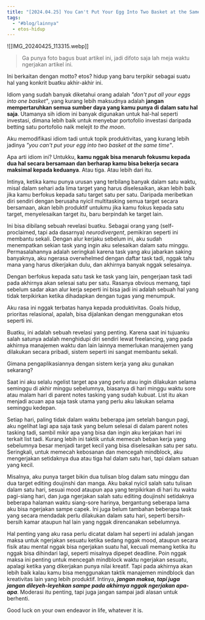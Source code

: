 ```yaml
---
title: "[2024.04.25] You Can't Put Your Egg Into Two Basket at the Same Time"
tags:
  - "#blog/lainnya"
  - etos-hidup
---
```

![[IMG_20240425_113315.webp]]
> Ga punya foto bagus buat artikel ini, jadi difoto saja lah meja waktu ngerjakan artikel ini.

Ini berkaitan dengan motto? etos? hidup yang baru terpikir sebagai suatu hal yang konkrit buatku akhir-akhir ini.

Idiom yang sudah banyak diketahui orang adalah *"don't put all your eggs into one basket"*, yang kurang lebih maksudnya adalah **jangan mempertaruhkan semua sumber daya yang kamu punya di dalam satu hal saja**. Utamanya sih idiom ini banyak digunakan untuk hal-hal seperti investasi, dimana lebih baik untuk menyebar portofolio investasi daripada betting satu portofolio naik melejit *to the moon*.

Aku memodifikasi idiom tadi untuk topik produktivitas, yang kurang lebih jadinya *"you can't put your egg into two basket at the same time"*.

Apa arti idiom ini? Untukku, **kamu nggak bisa menaruh fokusmu kepada dua hal secara bersamaan dan berharap kamu bisa bekerja secara maksimal kepada keduanya**. Atau tiga. Atau lebih dari itu.

Intinya, ketika kamu punya urusan yang terbilang banyak dalam satu waktu, misal dalam sehari ada lima target yang harus diselesaikan, akan lebih baik jika kamu berfokus kepada satu target satu per satu. Daripada meribetkan diri sendiri dengan berusaha nyicil multitasking semua target secara bersamaan, akan lebih produktif untukmu jika kamu fokus kepada satu target, menyelesaikan target itu, baru berpindah ke target lain.

Ini bisa dibilang sebuah revelasi buatku. Sebagai orang yang (self-proclaimed, tapi ada dasarnya) *neurodivergent*, pemikiran seperti ini membantu sekali. Dengan alur kerjaku sebelum ini, aku sudah menempatkan sekian task yang ingin aku selesaikan dalam satu minggu. Permasalahannya adalah seringkali karena task yang aku jabarkan saking banyaknya, aku ngerasa overwhelmed dengan daftar task tadi, nggak tahu mana yang harus dikerjakan dulu, dan akhirnya banyak nggak selesainya.

Dengan berfokus kepada satu task ke task yang lain, pengerjaan task tadi pada akhirnya akan selesai satu per satu. Rasanya obvious memang, tapi sebelum sadar akan alur kerja seperti ini bisa jadi ini adalah sebuah hal yang tidak terpikirkan ketika dihadapkan dengan tugas yang menumpuk.

Aku rasa ini nggak terbatas hanya kepada produktivitas. Goals hidup, prioritas relasional, apalah, bisa dijalankan dengan menggunakan etos seperti ini.

Buatku, ini adalah sebuah revelasi yang penting. Karena saat ini tujuanku salah satunya adalah menghidupi diri sendiri lewat freelancing, yang pada akhirnya manajemen waktu dan lain lainnya memerlukan manajemen yang dilakukan secara pribadi, sistem seperti ini sangat membantu sekali.

Gimana pengaplikasiannya dengan sistem kerja yang aku gunakan sekarang?

Saat ini aku selalu ngelist target apa yang perlu atau ingin dilakukan selama seminggu di akhir minggu sebelumnya, biasanya di hari minggu waktu sore atau malam hari di parent notes tasking yang sudah kubuat. List itu akan menjadi acuan apa saja task utama yang perlu aku lakukan selama seminggu kedepan.

Setiap hari, paling tidak dalam waktu beberapa jam setelah bangun pagi, aku ngelihat lagi apa saja task yang belum selesai di dalam parent notes tasking tadi, sambil mikir apa yang bisa dan ingin aku kerjakan hari ini terkait list tadi. Kurang lebih ini taktik untuk memecah beban kerja yang sebelumnya besar menjadi target kecil yang bisa diselesaikan satu per satu. Seringkali, untuk memecah kebosanan dan mencegah mindblock, aku mengerjakan setidaknya dua atau tiga hal dalam satu hari, tapi dalam satuan yang kecil.

Misalnya, aku punya target bikin dua tulisan blog dalam satu minggu dan dua target editing doujinshi dan manga. Aku bakal nyicil salah satu tulisan dalam satu hari, sesuai mood ataupun apa yang terpikirkan di hari itu waktu pagi-siang hari, dan juga ngerjakan salah satu editing doujinshi setidaknya beberapa halaman waktu siang-sore harinya, bergantung seberapa lama aku bisa ngerjakan sampe capek. Ini juga belum tambahan beberapa task yang secara mendadak perlu dilakukan dalam satu hari, seperti bersih-bersih kamar ataupun hal lain yang nggak direncanakan sebelumnya.

Hal penting yang aku rasa perlu dicatat dalam hal seperti ini adalah jangan maksa untuk ngerjakan sesuatu ketika sedang nggak mood, ataupun secara fisik atau mental nggak bisa ngerjakan suatu hal, kecuali memang ketika itu nggak bisa dihindari lagi, seperti misalnya dipepet deadline. Poin nggak maksa ini penting untuk mencegah mindblock waktu ngerjakan sesuatu, apalagi ketika yang dikerjakan punya nilai kreatif. Tapi pada akhirnya akan lebih baik kalau kamu bisa menggunakan taktik manajemen mindblock dan kreativitas lain yang lebih produktif. Intinya, ***jangan maksa, tapi juga jangan dileyeh-leyehkan sampe pada akhirnya nggak ngerjakan apa-apa***. Moderasi itu penting, tapi juga jangan sampai jadi alasan untuk berhenti.

Good luck on your own endeavor in life, whatever it is.